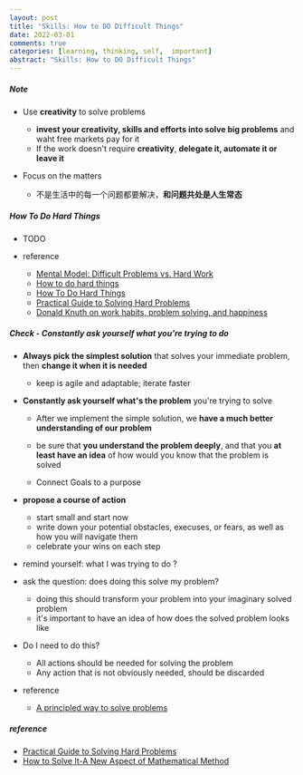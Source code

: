 ```yaml
---
layout: post
title: "Skills: How to DO Difficult Things"
date: 2022-03-01
comments: true
categories: [learning, thinking, self,  important]
abstract: "Skills: How to DO Difficult Things"
---
```


##### Note  
* Use **creativity** to solve problems    
    - **invest your creativity, skills and efforts into solve big problems** and waht free markets pay for it    
    - If the work doesn't require **creativity**, **delegate it, automate it or leave it**    

* Focus on the matters  
    - 不是生活中的每一个问题都要解决，**和问题共处是人生常态**    

##### How To Do Hard Things  
* TODO  

* reference  
    - [Mental Model: Difficult Problems vs. Hard Work](https://benjamincongdon.me/blog/2022/06/22/Mental-Model-Difficult-Problems-vs.-Hard-Work/)  
    - [How to do hard things](https://www.drmaciver.com/2019/05/how-to-do-hard-things/)  
    - [How To Do Hard Things](https://every.to/superorganizers/how-to-do-hard-things)  
    - [Practical Guide to Solving Hard Problems](https://praeclarum.org/2022/02/19/hard-problems.html)  
    - [Donald Knuth on work habits, problem solving, and happiness](https://shuvomoy.github.io/blogs/posts/Knuth-on-work-habits-and-problem-solving-and-happiness/)  


##### **Check -   Constantly ask yourself what you're trying to do**  
* **Always pick the simplest solution** that solves your immediate problem, then **change it when it is needed**    
    - keep is agile and adaptable; iterate faster  
    

*  **Constantly ask yourself what's the problem** you're trying to solve  
    - After we implement the simple solution, we **have a much better understanding of our problem**  

    - be sure that **you understand the problem deeply**, and that you **at least have an idea** of how would you know that the problem is solved  

    - Connect Goals to a purpose   
             
* **propose a course of action**  
    - start small and start now  
    - write down your potential obstacles, execuses, or fears, as well as how you will navigate them  
    - celebrate your wins on each step  

* remind yourself: what I was trying to do ?

* ask the question: does doing this solve my problem?  
    - doing this should transform your problem into your imaginary solved problem 
    - it's important to have an idea of how does the solved problem looks like  

* Do I need to do this?  
    - All actions should be needed for solving the problem  
    - Any action that is not obviously needed, should be discarded  

* reference  
    - [A principled way to solve problems](https://emasquil.github.io/posts/solving-problems/)


##### reference  
* [Practical Guide to Solving Hard Problems](https://praeclarum.org/2022/02/19/hard-problems.html)
* [How to Solve It-A New Aspect of Mathematical Method](https://book.douban.com/subject/1456890/)
